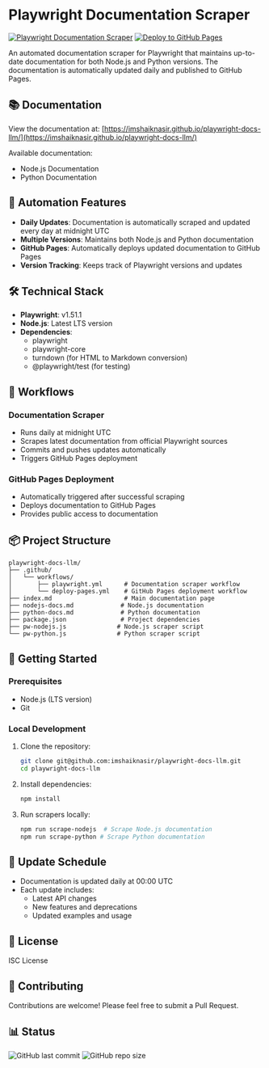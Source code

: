 # Playwright Documentation Scraper

[![Playwright Documentation Scraper](https://github.com/imshaiknasir/playwright-docs-llm/actions/workflows/playwright.yml/badge.svg)](https://github.com/imshaiknasir/playwright-docs-llm/actions/workflows/playwright.yml)
[![Deploy to GitHub Pages](https://github.com/imshaiknasir/playwright-docs-llm/actions/workflows/deploy-pages.yml/badge.svg)](https://github.com/imshaiknasir/playwright-docs-llm/actions/workflows/deploy-pages.yml)

An automated documentation scraper for Playwright that maintains up-to-date documentation for both Node.js and Python versions. The documentation is automatically updated daily and published to GitHub Pages.

## 📚 Documentation

View the documentation at: [https://imshaiknasir.github.io/playwright-docs-llm/](https://imshaiknasir.github.io/playwright-docs-llm/)

Available documentation:
- Node.js Documentation
- Python Documentation

## 🔄 Automation Features

- **Daily Updates**: Documentation is automatically scraped and updated every day at midnight UTC
- **Multiple Versions**: Maintains both Node.js and Python documentation
- **GitHub Pages**: Automatically deploys updated documentation to GitHub Pages
- **Version Tracking**: Keeps track of Playwright versions and updates

## 🛠️ Technical Stack

- **Playwright**: v1.51.1
- **Node.js**: Latest LTS version
- **Dependencies**:
  - playwright
  - playwright-core
  - turndown (for HTML to Markdown conversion)
  - @playwright/test (for testing)

## 🔧 Workflows

### Documentation Scraper
- Runs daily at midnight UTC
- Scrapes latest documentation from official Playwright sources
- Commits and pushes updates automatically
- Triggers GitHub Pages deployment

### GitHub Pages Deployment
- Automatically triggered after successful scraping
- Deploys documentation to GitHub Pages
- Provides public access to documentation

## 📦 Project Structure

```
playwright-docs-llm/
├── .github/
│   └── workflows/
│       ├── playwright.yml      # Documentation scraper workflow
│       └── deploy-pages.yml    # GitHub Pages deployment workflow
├── index.md                    # Main documentation page
├── nodejs-docs.md             # Node.js documentation
├── python-docs.md             # Python documentation
├── package.json               # Project dependencies
├── pw-nodejs.js              # Node.js scraper script
└── pw-python.js              # Python scraper script
```

## 🚀 Getting Started

### Prerequisites
- Node.js (LTS version)
- Git

### Local Development
1. Clone the repository:
   ```bash
   git clone git@github.com:imshaiknasir/playwright-docs-llm.git
   cd playwright-docs-llm
   ```

2. Install dependencies:
   ```bash
   npm install
   ```

3. Run scrapers locally:
   ```bash
   npm run scrape-nodejs  # Scrape Node.js documentation
   npm run scrape-python # Scrape Python documentation
   ```

## 📅 Update Schedule

- Documentation is updated daily at 00:00 UTC
- Each update includes:
  - Latest API changes
  - New features and deprecations
  - Updated examples and usage

## 📝 License

ISC License

## 🤝 Contributing

Contributions are welcome! Please feel free to submit a Pull Request.

## 📊 Status

![GitHub last commit](https://img.shields.io/github/last-commit/imshaiknasir/playwright-docs-llm)
![GitHub repo size](https://img.shields.io/github/repo-size/imshaiknasir/playwright-docs-llm) 